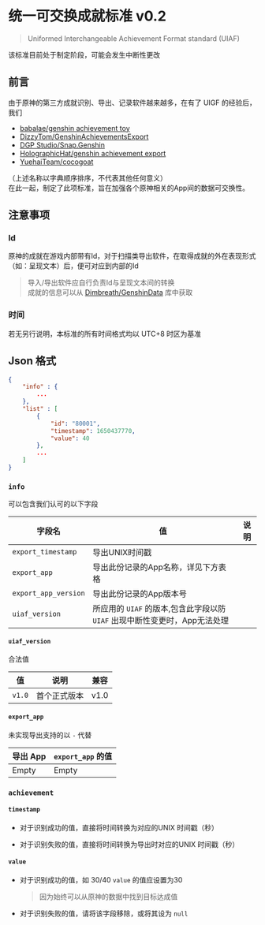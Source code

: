 # 统一可交换成就标准 v0.2

> Uniformed Interchangeable Achievement Format standard (UIAF)

该标准目前处于制定阶段，可能会发生中断性更改

## 前言

由于原神的第三方成就识别、导出、记录软件越来越多，在有了 UIGF 的经验后，
我们

* [babalae/genshin achievement toy](https://github.com/babalae/genshin-achievement-toy)
* [DizzyTom/GenshinAchievementsExport](https://github.com/DizzyTom/GenshinAchievementsExport)
* [DGP Studio/Snap.Genshin](https://github.com/DGP-Studio/Snap.Genshin)
* [HolographicHat/genshin achievement export](https://github.com/HolographicHat/genshin-achievement-export)
* [YuehaiTeam/cocogoat](https://github.com/YuehaiTeam/cocogoat)

（上述名称以字典顺序排序，不代表其他任何意义）  
在此一起，制定了此项标准，旨在加强各个原神相关的App间的数据可交换性。

## 注意事项

### Id

原神的成就在游戏内部带有Id，对于扫描类导出软件，在取得成就的外在表现形式（如：呈现文本）后，便可对应到内部的Id

> 导入/导出软件应自行负责Id与呈现文本间的转换  
> 成就的信息可以从 [Dimbreath/GenshinData](https://github.com/Dimbreath/GenshinData) 库中获取

### 时间

若无另行说明，本标准的所有时间格式均以 UTC+8 时区为基准

## Json 格式

```json
{
    "info" : {
        ...
    },
    "list" : [
        {
            "id": "80001",
            "timestamp": 1650437770,
            "value": 40
        },
        ...
    ]
}
```

### `info` 

可以包含我们认可的以下字段

|字段名|值|说明|
|-|-|-|
|`export_timestamp`|导出UNIX时间戳||
|`export_app`|导出此份记录的App名称，详见下方表格||
|`export_app_version`|导出此份记录的App版本号||
|`uiaf_version`|所应用的 `UIAF` 的版本,包含此字段以防 `UIAF` 出现中断性变更时，App无法处理||

#### `uiaf_version`

合法值

|值|说明|兼容|
|-|-|-|
|`v1.0`|首个正式版本|v1.0|

#### `export_app`

未实现导出支持的以 `-` 代替

|导出 App|`export_app` 的值|
|-|-|
|Empty|Empty|
### `achievement`

#### `timestamp`

* 对于识别成功的值，直接将时间转换为对应的UNIX 时间戳（秒）

* 对于识别失败的值，直接将时间转换为导出时对应的UNIX 时间戳（秒）

#### `value`

* 对于识别成功的值，如 30/40 `value` 的值应设置为30

    > 因为始终可以从原神的数据中找到目标达成值

* 对于识别失败的值，请将该字段移除，或将其设为 `null`

